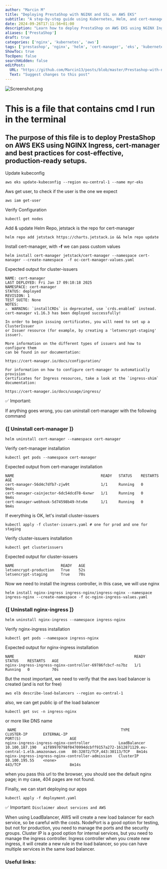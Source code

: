 ```yaml
---
author: "Marcin M"
title: "Deploying PrestaShop with NGINX and SSL on AWS EKS"
subtitle: "A step-by-step guide using Kubernetes, Helm, and cert-manager"
date: 2024-09-26T17:11:56+01:00
description: "Learn how to deploy PrestaShop on AWS EKS using NGINX Ingress, cert-manager for SSL, and best practices for cost-effective, production-ready setups."
aliases: ['PrestaShop']
draft: true
categories: ['nginx', 'kubernetes', 'aws']
tags: ['prestashop', 'nginx', 'helm', 'cert-manager', 'eks', 'kubernetes', 'docker']
ShowToc: true
TocOpen: false
searchHidden: false
editPost:
  URL: "https://github.com/Marcin13/posts/blob/master/Prestashop-with-nginx.md"
  Text: "Suggest changes to this post"
---
```


![Screenshot.png](http://marcinmitruk.link/img/Prestashop-with-nginx/01.webp)


# This is a file that contains cmd I run in the terminal
## The purpose of this file is to deploy PrestaShop on AWS EKS using NGINX Ingress, cert-manager and best practices for cost-effective, production-ready setups.

Update kubeconfig


    aws eks update-kubeconfig --region eu-central-1 --name myr-eks


Aws get user, to check if the user is the one we expect


    aws iam get-user


Verify Configuration


    kubectl get nodes


Add & update Helm Repo, jetstack is the repo for cert-manager


    helm repo add jetstack https://charts.jetstack.io && helm repo update

Install cert-manager, with **-f** we can pass custom values


    helm install cert-manager jetstack/cert-manager --namespace cert-manager --create-namespace  -f oc-cert-manager-values.yaml


Expected output for cluster-issuers


    NAME: cert-manager
    LAST DEPLOYED: Fri Jan 17 09:10:18 2025
    NAMESPACE: cert-manager
    STATUS: deployed
    REVISION: 1
    TEST SUITE: None
    NOTES:
    ⚠️  WARNING: `installCRDs` is deprecated, use `crds.enabled` instead.
    cert-manager v1.16.3 has been deployed successfully!
    
    In order to begin issuing certificates, you will need to set up a ClusterIssuer
    or Issuer resource (for example, by creating a 'letsencrypt-staging' issuer).
    
    More information on the different types of issuers and how to configure them
    can be found in our documentation:
    
    https://cert-manager.io/docs/configuration/
    
    For information on how to configure cert-manager to automatically provision
    Certificates for Ingress resources, take a look at the `ingress-shim`
    documentation:
    
    https://cert-manager.io/docs/usage/ingress/

✅ Important: 

If anything goes wrong, you can uninstall cert-manager with the following command

### {[ Uninstall cert-manager ]}


    helm uninstall cert-manager --namespace cert-manager




Verify cert-manager installation


    kubectl get pods --namespace cert-manager


Expected output from cert-manager installation


    NAME                                       READY   STATUS    RESTARTS   AGE
    cert-manager-56d4c7dfb7-zjw9t              1/1     Running   0          9m4s
    cert-manager-cainjector-6dc54dcd78-6xnwr   1/1     Running   0          9m4s
    cert-manager-webhook-5d74598b49-htv6m      1/1     Running   0          9m4s


If everything is OK, let's install cluster-issuers


    kubectl apply -f cluster-issuers.yaml # one for prod and one for staging


Verify cluster-issuers installation


    kubectl get clusterissuers


Expected output for cluster-issuers


    NAME                     READY   AGE
    letsencrypt-production   True    52s
    letsencrypt-staging      True    70s


Now we need to install the ingress controller, in this case, we will use nginx


    helm install nginx-ingress ingress-nginx/ingress-nginx --namespace ingress-nginx --create-namespace -f oc-nginx-ingress-values.yaml


### {[ Uninstall nginx-ingress ]}


    helm uninstall nginx-ingress --namespace ingress-nginx


Verify nginx-ingress installation


    kubectl get pods --namespace ingress-nginx


Expected output for nginx-ingress installation


    NAME                                                      READY   STATUS    RESTARTS   AGE
    nginx-ingress-ingress-nginx-controller-69786fcbcf-ns7bz   1/1     Running   0          70s


But the most important, we need to verify that the aws load balancer is created (and is not for free)


    aws elb describe-load-balancers --region eu-central-1


also, we can get public ip of the load balancer


    kubectl get svc -n ingress-nginx


or more like DNS name


     NAME                                               TYPE           CLUSTER-IP       EXTERNAL-IP                                                                  PORT(S)                      AGE
    nginx-ingress-ingress-nginx-controller             LoadBalancer   10.100.187.190   a1f89970798f0470994dcbff9157a272-1612871129.eu-central-1.elb.amazonaws.com   80:32072/TCP,443:30113/TCP   8m14s
    nginx-ingress-ingress-nginx-controller-admission   ClusterIP      10.100.195.55    <none>                                                                       443/TCP                      8m14s


when you pass this url to the browser, you should see the default nginx page; in my case, 404 pages are not found.

Finally, we can start deploying our apps

    kubectl apply -f deployment.yaml

✅ Important: `Disclaimer about services and AWS`

When using LoadBalancer, AWS will create a new load balancer for each service, so be careful with the costs.
NodePort is a good option for testing, but not for production, you need to manage the ports and the security groups.
Cluster IP is a good option for internal services, but you need to manage the ingress controller.
Ingress controller when you create new ingress, it will create a new rule in the load balancer, so you can have multiple services in the same load balancer.











### Useful links:

